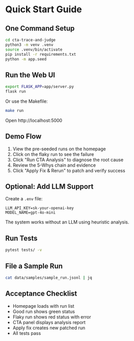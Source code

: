 # Quick Start Guide

## One Command Setup

```bash
cd cta-trace-and-judge
python3 -m venv .venv
source .venv/bin/activate
pip install -r requirements.txt
python -m app.seed
```

## Run the Web UI

```bash
export FLASK_APP=app/server.py
flask run
```

Or use the Makefile:

```bash
make run
```

Open http://localhost:5000

## Demo Flow

1. View the pre-seeded runs on the homepage
2. Click on the flaky run to see the failure
3. Click "Run CTA Analysis" to diagnose the root cause
4. Review the 5-Whys chain and evidence
5. Click "Apply Fix & Rerun" to patch and verify success

## Optional: Add LLM Support

Create a `.env` file:

```env
LLM_API_KEY=sk-your-openai-key
MODEL_NAME=gpt-4o-mini
```

The system works without an LLM using heuristic analysis.

## Run Tests

```bash
pytest tests/ -v
```

## File a Sample Run

```bash
cat data/samples/sample_run.jsonl | jq
```

## Acceptance Checklist

- Homepage loads with run list
- Good run shows green status
- Flaky run shows red status with error
- CTA panel displays analysis report
- Apply fix creates new patched run
- All tests pass

